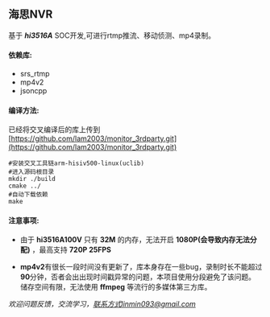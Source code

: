 ## 海思NVR
基于 *****hi3516A***** SOC开发,可进行rtmp推流、移动侦测、mp4录制。

#### 依赖库:
- srs_rtmp
- mp4v2
- jsoncpp

#### 编译方法:
已经将交叉编译后的库上传到[https://github.com/lam2003/monitor_3rdparty.git](https://github.com/lam2003/monitor_3rdparty.git)
```
#安装交叉工具链arm-hisiv500-linux(uclib)
#进入源码根目录
mkdir ./build
cmake ../
#自动下载依赖
make 
```
#### 注意事项:
- 由于 **hi3516A100V** 只有 **32M** 的内存，无法开启 **1080P(会导致内存无法分配)** ，最高支持 **720P 25FPS**

- **mp4v2**有很长一段时间没有更新了，库本身存在一些bug，录制时长不能超过**90**分钟，否者会出出现时间戳异常的问题，本项目使用分段避免了该问题。储存空间有限，无法使用 **ffmpeg** 等流行的多媒体第三方库。

*欢迎问题反馈，交流学习，联系方式linmin093@gmail.com*
